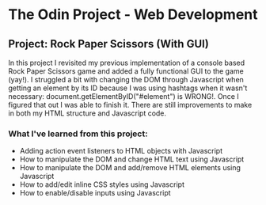 # The Odin Project - Web Development #
## Project: Rock Paper Scissors (With GUI) ##
In this project I revisited my previous implementation of a console based Rock Paper Scissors game
and added a fully functional GUI to the game (yay!). I struggled a bit with changing the DOM through Javascript
when getting an element by its ID because I was using hashtags when it wasn't necessary: document.getElementByID("#element")
is WRONG!. Once I figured that out I was able to finish it. There are still improvements to make in both my HTML structure
and Javascript code.

### What I've learned from this project: ###
* Adding action event listeners to HTML objects with Javascript
* How to manipulate the DOM and change HTML text using Javascript
* How to manipulate the DOM and add/remove HTML elements using Javascript
* How to add/edit inline CSS styles using Javascript
* How to enable/disable inputs using Javascript